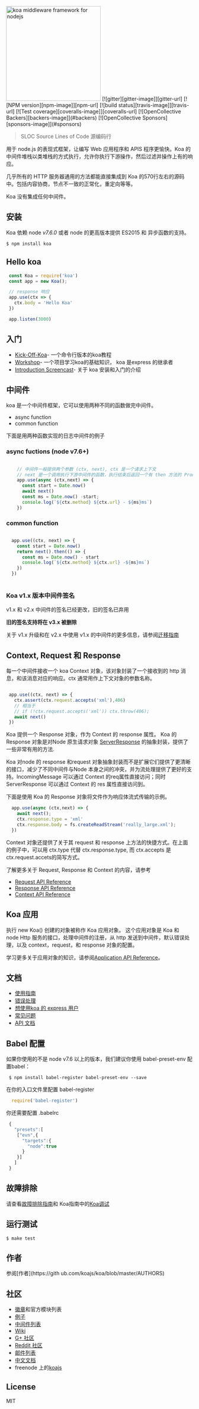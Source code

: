 <img src="https://dl.dropboxusercontent.com/u/6396913/koa/logo.png" alt="koa middleware framework for nodejs" width="255px" />
  [![gitter][gitter-image]][gitter-url]
  [![NPM version][npm-image]][npm-url]
  [![build status][travis-image]][travis-url]
  [![Test coverage][coveralls-image]][coveralls-url]
  [![OpenCollective Backers][backers-image]](#backers)
  [![OpenCollective Sponsors][sponsors-image]](#sponsors)

 > SLOC Source Lines of Code 源编码行 

 用于 node.js 的表现式框架，让编写 Web 应用程序和 APIS 程序更愉快。Koa 的中间件堆栈以类堆栈的方式执行，允许你执行下游操作，然后过滤并操作上有的响应。

 几乎所有的 HTTP 服务器通用的方法都能直接集成到 Koa 的570行左右的源码中。包括内容协商，节点不一致的正常化，重定向等等。

 Koa 没有集成任何中间件。

 ## 安装
Koa 依赖 node _v7.6.0_ 或者 node 的更高版本提供 ES2015 和 异步函数的支持。

```shell
$ npm install koa
``` 

## Hello koa

```js
 const Koa = require('koa')
 const app = new Koa();

 // response 响应
 app.use(ctx => {
   ctx.body = 'Hello Koa'
 })

 app.listen(3000)

```
## 入门

 - [Kick-Off-Koa](https://github.com/koajs/kick-off-koa)- 一个命令行版本的koa教程
 - [Workshop](https://github.com/koajs/workshop)- 一个项目学习koa的基础知识， koa 是express 的继承者
 - [Introduction Screencast](http://knowthen.com/episode-3-koajs-quickstart-guide/)- 关于 koa 安装和入门的介绍

## 中间件

koa 是一个中间件框架，它可以使用两种不同的函数做完中间件。
 - async function
 - common function

下面是用两种函数实现的日志中间件的例子
### async fuctions (node v7.6+)
```js

    // 中间件一般提供两个参数 (ctx, next), ctx 是一个请求上下文
    // next 是一个调用执行下游中间件的函数，执行结束后返回一个有 then 方法的 Promise
	app.use(async (ctx,next) => {
	  const start = Date.now()
	  await next()
	  const ms = Date.now() -start;
	  console.log(`${ctx.method} ${ctx.url} - ${ms}ms`)
	})

``` 

### common function
```js

  app.use((ctx, next) => {
  	const start = Date.now()
    return next().then(() => {
      const ms = Date.now() - start
      console.log(`${ctx.method} ${ctx.url} -${ms}ms`)
    })
  })	
	
```

 ### Koa v1.x 版本中间件签名
 v1.x 和 v2.x 中间件的签名已经更改，旧的签名已弃用

 <b>旧的签名支持将在 v3.x 被删除 </b>

 关于 v1.x 升级和在 v2.x 中使用 v1.x 的中间件的更多信息，请参阅[迁移指南](migration.md)

 ## Context, Request 和 Response

 每一个中间件接收一个 koa Context 对象，该对象封装了一个接收到的 http 消息，和该消息对应的响应。ctx 通常用作上下文对象的参数名称。

 ```js

  app.use((ctx, next) => {
    ctx.assert(ctx.request.accepts('xml'),406)
    // 相当于
    // if (!ctx.request.accepts('xml')) ctx.throw(406);
    await next()
  })

 ```
 Koa 提供一个 Response 对象，作为 Context 的 response 属性。
 Koa 的 Response 对象是对Node 原生请求对象 [ServerResponse](https://nodejs.org/api/http.html#http_class_http_serverresponse) 的抽象封装，提供了一些非常有用的方法.

Koa 对node 的 response 和request 对象抽象封装而不是扩展它们提供了更清晰的接口，减少了不同中间件与Node 本身之间的冲突，并为流处理提供了更好的支持。IncomingMessage 可以通过 Context 的req属性直接访问；同时 ServerResponse 可以通过 Context 的 res 属性直接访问到。

下面是使用 Koa 的 Response 对象将文件作为响应体流式传输的示例。

```js
  app.use(async (ctx,next) => {
    await next();
    ctx.response.type = 'xml'
    ctx.response.body = fs.createReadStream('really_large.xml');
  })
```

Context 对象还提供了关于其 request 和 response 上方法的快捷方式。在上面的例子中，可以用 ctx.type 代替 ctx.response.type, 而 ctx.accepts 是 ctx.request.accets的简写方式。

了解更多关于 Request, Response 和 Context 的内容，请参考 
- [Request API Reference](https://github.com/koajs/koa/blob/master/docs/api/request.md)
- [Response API Reference](https://github.com/koajs/koa/blob/master/docs/api/response.md)
- [Context API Reference](https://github.com/koajs/koa/blob/master/docs/api/context.md)

## Koa 应用

执行 new Koa() 创建的对象被称作 Koa 应用对象。
这个应用对象是 Koa 和 node Http 服务的接口，处理中间件的注册，从 http 发送到中间件，默认错误处理，以及 context，request，和 response 对象的配置。

学习更多关于应用对象的知识，请参阅[Application API Reference](https://github.com/koajs/koa/blob/master/docs/api/index.md)。

## 文档

- [使用指南](https://github.com/koajs/koa/blob/master/docs/guide.md)
- [错误处理](https://github.com/koajs/koa/blob/master/docs/error-handling.md)
- [想使用koa 的 express 用户](https://github.com/koajs/koa/blob/master/docs/koa-vs-express.md)
- [常见问题](https://github.com/koajs/koa/blob/master/docs/faq.md)
- [API 文档](https://github.com/koajs/koa/blob/master/docs/api/index.md)

## Babel 配置
如果你使用的不是 node v7.6 以上的版本，我们建议你使用 babel-preset-env 配置babel：
```shell
 $ npm install babel-register babel-preset-env --save
```

在你的入口文件里配置 babel-register 

```js
  require('babel-register')
```
你还需要配置 .babelrc

```js
 {
   "presets":[
   	["evn",{
   	  "targets":{
   	    "node":true
   	  }
   	}]
   ]
 }
```
## 故障排除
请查看[故障排除指南](https://github.com/koajs/koa/blob/master/docs/troubleshooting.md)和 Koa指南中的[Koa调试](https://github.com/koajs/koa/blob/master/docs/guide.md#debugging-koa)

## 运行测试

```shell
$ make test
```

## 作者

 参阅[作者](https://gith
 ub.com/koajs/koa/blob/master/AUTHORS)

## 社区

 - [徽章](https://koajs.github.io/badgeboard/)和官方模块列表
 - [例子](https://github.com/koajs/examples)
 - [中间件列表](https://github.com/koajs/koa/wiki)
 - [Wiki](https://github.com/koajs/koa/wiki)
 - [G+ 社区](https://plus.google.com/communities/101845768320796750641)
 - [Reddit 社区](https://www.reddit.com/r/koajs/)
 - [邮件列表](https://groups.google.com/forum/#!forum/koajs)
 - [中文文档](https://github.com/guo-yu/koa-guid)
 - freenode 上的[koajs](https://webchat.freenode.net/?channels=#koajs)

 ## License

 MIT









